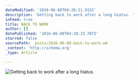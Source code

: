 ```yaml
---
dateModified: '2016-06-08T04:28:21.915Z'
description: 'Getting back to work after a long hiatus. '
inFeed: true
title: BACK TO WORK
author: []
datePublished: '2016-06-08T04:28:33.787Z'
starred: false
sourcePath: _posts/2016-06-08-back-to-work.md
_context: 'http://schema.org'
_type: Article

---
```

![Getting back to work after a long hiatus. ](https://the-grid-user-content.s3-us-west-2.amazonaws.com/41a8b086-7b1c-4de9-8c95-4f4124557997.jpg)